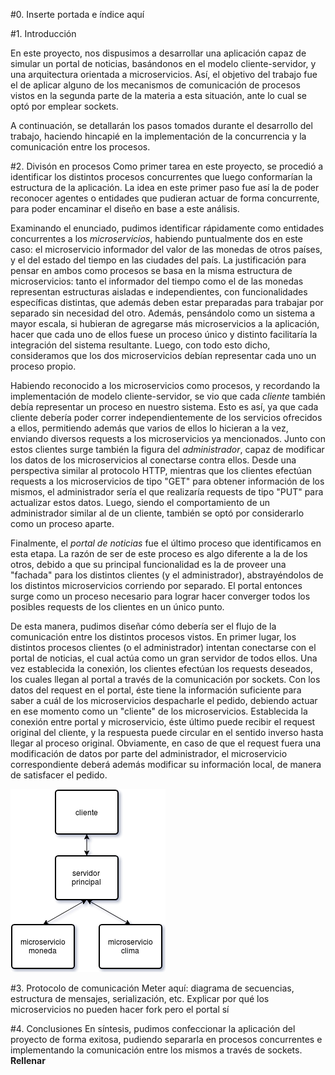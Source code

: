 #0. Inserte portada e índice aquí

#1. Introducción

En este proyecto, nos dispusimos a desarrollar una aplicación capaz de simular un portal de noticias, basándonos en el modelo cliente-servidor, y una arquitectura orientada a microservicios. Así, el objetivo del trabajo fue el de aplicar alguno de los mecanismos de comunicación de procesos vistos en la segunda parte de la materia a esta situación, ante lo cual se optó por emplear sockets.

A continuación, se detallarán los pasos tomados durante el desarrollo del trabajo, haciendo hincapié en la implementación de la concurrencia y la comunicación entre los procesos.

#2. Divisón en procesos
Como primer tarea en este proyecto, se procedió a identificar los distintos procesos concurrentes que luego conformarían la estructura de la aplicación. La idea en este primer paso fue así la de poder reconocer agentes o entidades que pudieran actuar de forma concurrente, para poder encaminar el diseño en base a este análisis.

Examinando el enunciado, pudimos identificar rápidamente como entidades concurrentes a los *microservicios*, habiendo puntualmente dos en este caso: el microservicio informador del valor de las monedas de otros países, y el del estado del tiempo en las ciudades del país. La justificación para pensar en ambos como procesos se basa en la misma estructura de microservicios: tanto el informador del tiempo como el de las monedas representan estructuras aisladas e independientes, con funcionalidades específicas distintas, que además deben estar preparadas para trabajar por separado sin necesidad del otro. Además, pensándolo como un sistema a mayor escala, si hubieran de agregarse más microservicios a la aplicación, hacer que cada uno de ellos fuese un proceso único y distinto facilitaría la integración del sistema resultante. Luego, con todo esto dicho, consideramos que los dos microservicios debían representar cada uno un proceso propio.

Habiendo reconocido a los microservicios como procesos, y recordando la implementación de modelo cliente-servidor, se vio que cada *cliente* también debía representar un proceso en nuestro sistema. Esto es así, ya que cada cliente debería poder correr independientemente de los servicios ofrecidos a ellos, permitiendo además que varios de ellos lo hicieran a la vez, enviando diversos requests a los microservicios ya mencionados. Junto con estos clientes surge también la figura del *administrador*, capaz de modificar los datos de los microservicios al conectarse contra ellos. Desde una perspectiva similar al protocolo HTTP, mientras que los clientes efectúan requests a los microservicios de tipo "GET" para obtener información de los mismos, el administrador sería el que realizaría requests de tipo "PUT" para actualizar estos datos. Luego, siendo el comportamiento de un administrador similar al de un cliente, también se optó por considerarlo como un proceso aparte.

Finalmente, el *portal de noticias* fue el último proceso que identificamos en esta etapa. La razón de ser de este proceso es algo diferente a la de los otros, debido a que su principal funcionalidad es la de proveer una "fachada" para los distintos clientes (y el administrador), abstrayéndolos de los distintos microservicios corriendo por separado. El portal entonces surge como un proceso necesario para lograr hacer converger todos los posibles requests de los clientes en un único punto.

De esta manera, pudimos diseñar cómo debería ser el flujo de la comunicación entre los distintos procesos vistos. En primer lugar, los distintos procesos clientes (o el administrador) intentan conectarse con el portal de noticias, el cual actúa como un gran servidor de todos ellos. Una vez establecida la conexión, los clientes efectúan los requests deseados, los cuales llegan al portal a través de la comunicación por sockets. Con los datos del request en el portal, éste tiene la información suficiente para saber a cuál de los microservicios despacharle el pedido, debiendo actuar en ese momento como un "cliente" de los microservicios. Establecida la conexión entre portal y microservicio, éste último puede recibir el request original del cliente, y la respuesta puede circular en el sentido inverso hasta llegar al proceso original. Obviamente, en caso de que el request fuera una modificación de datos por parte del administrador, el microservicio correspondiente deberá además modificar su información local, de manera de satisfacer el pedido.

![Comunicación entre procesos](procesos.png)

#3. Protocolo de comunicación
Meter aquí: diagrama de secuencias, estructura de mensajes, serialización, etc.
Explicar por qué los microservicios no pueden hacer fork pero el portal sí

#4. Conclusiones
En síntesis, pudimos confeccionar la aplicación del proyecto de forma exitosa, pudiendo separarla en procesos concurrentes e implementando la comunicación entre los mismos a través de sockets. **Rellenar**
